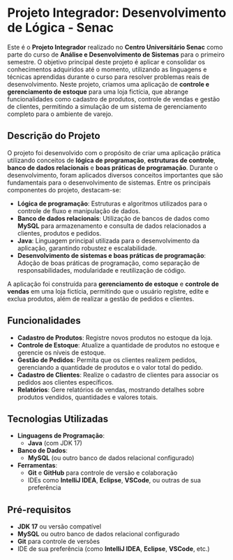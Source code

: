 # Projeto Integrador: Desenvolvimento de Lógica - Senac

Este é o **Projeto Integrador** realizado no **Centro Universitário Senac** como parte do curso de **Análise e Desenvolvimento de Sistemas** para o primeiro semestre. O objetivo principal deste projeto é aplicar e consolidar os conhecimentos adquiridos até o momento, utilizando as linguagens e técnicas aprendidas durante o curso para resolver problemas reais de desenvolvimento. Neste projeto, criamos uma aplicação de **controle e gerenciamento de estoque** para uma loja fictícia, que abrange funcionalidades como cadastro de produtos, controle de vendas e gestão de clientes, permitindo a simulação de um sistema de gerenciamento completo para o ambiente de varejo.

## Descrição do Projeto

O projeto foi desenvolvido com o propósito de criar uma aplicação prática utilizando conceitos de **lógica de programação**, **estruturas de controle**, **banco de dados relacionais** e **boas práticas de programação**. Durante o desenvolvimento, foram aplicados diversos conceitos importantes que são fundamentais para o desenvolvimento de sistemas. Entre os principais componentes do projeto, destacam-se:

- **Lógica de programação**: Estruturas e algoritmos utilizados para o controle de fluxo e manipulação de dados.
- **Banco de dados relacionais**: Utilização de bancos de dados como **MySQL** para armazenamento e consulta de dados relacionados a clientes, produtos e pedidos.
- **Java**: Linguagem principal utilizada para o desenvolvimento da aplicação, garantindo robustez e escalabilidade.
- **Desenvolvimento de sistemas e boas práticas de programação**: Adoção de boas práticas de programação, como separação de responsabilidades, modularidade e reutilização de código.

A aplicação foi construída para **gerenciamento de estoque** e **controle de vendas** em uma loja fictícia, permitindo que o usuário registre, edite e exclua produtos, além de realizar a gestão de pedidos e clientes.

## Funcionalidades

- **Cadastro de Produtos**: Registre novos produtos no estoque da loja.
- **Controle de Estoque**: Atualize a quantidade de produtos no estoque e gerencie os níveis de estoque.
- **Gestão de Pedidos**: Permita que os clientes realizem pedidos, gerenciando a quantidade de produtos e o valor total do pedido.
- **Cadastro de Clientes**: Realize o cadastro de clientes para associar os pedidos aos clientes específicos.
- **Relatórios**: Gere relatórios de vendas, mostrando detalhes sobre produtos vendidos, quantidades e valores totais.

## Tecnologias Utilizadas

- **Linguagens de Programação**: 
  - **Java** (com JDK 17)
- **Banco de Dados**: 
  - **MySQL** (ou outro banco de dados relacional configurado)
- **Ferramentas**:
  - **Git** e **GitHub** para controle de versão e colaboração
  - IDEs como **IntelliJ IDEA**, **Eclipse**, **VSCode**, ou outras de sua preferência

## Pré-requisitos

- **JDK 17** ou versão compatível
- **MySQL** ou outro banco de dados relacional configurado
- **Git** para controle de versões
- IDE de sua preferência (como **IntelliJ IDEA**, **Eclipse**, **VSCode**, etc.)